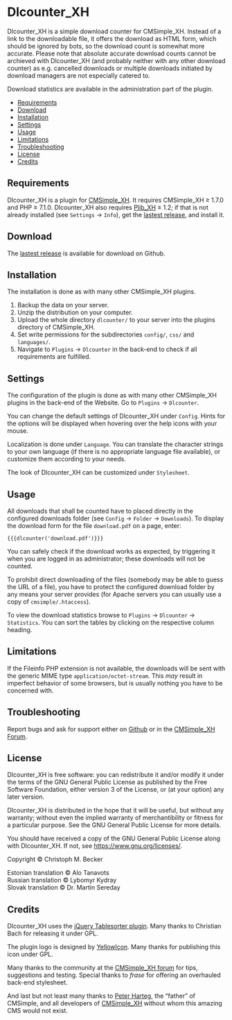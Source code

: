 # Dlcounter_XH

Dlcounter_XH is a simple download counter for CMSimple_XH. Instead of a link
to the downloadable file, it offers the download as HTML form, which should
be ignored by bots, so the download count is somewhat more accurate. Please
note that absolute accurate download counts cannot be archieved with
Dlcounter_XH (and probably neither with any other download counter) as e.g.
cancelled downloads or multiple downloads initiated by download managers are
not especially catered to.

Download statistics are available in the administration part of the plugin.

- [Requirements](#requirements)
- [Download](#download)
- [Installation](#installation)
- [Settings](#settings)
- [Usage](#usage)
- [Limitations](#limitations)
- [Troubleshooting](#troubleshooting)
- [License](#license)
- [Credits](#credits)

## Requirements

Dlcounter_XH is a plugin for [CMSimple_XH](https://www.cmsimple-xh.org/).
It requires CMSimple_XH ≥ 1.7.0 and PHP ≥ 7.1.0.
Dlcounter_XH also requires [Plib_XH](https://github.com/cmb69/plib_xh) ≥ 1.2;
if that is not already installed (see `Settings` → `Info`),
get the [lastest release](https://github.com/cmb69/plib_xh/releases/latest),
and install it.

## Download

The [lastest release](https://github.com/cmb69/dlcounter_xh/releases/latest)
is available for download on Github.

## Installation

The installation is done as with many other CMSimple_XH plugins.

1. Backup the data on your server.
1. Unzip the distribution on your computer.
1. Upload the whole directory `dlcounter/` to your server into
   the plugins directory of CMSimple_XH.
1. Set write permissions for the subdirectories `config/`,
   `css/` and `languages/`.
1. Navigate to `Plugins` → `Dlcounter` in the back-end to check
   if all requirements are fulfilled.

## Settings

The configuration of the plugin is done as with many other CMSimple_XH plugins
in the back-end of the Website. Go to `Plugins` → `Dlcounter`.

You can change the default settings of Dlcounter_XH under `Config`. Hints
for the options will be displayed when hovering over the help icons with
your mouse.

Localization is done under `Language`. You can translate the character
strings to your own language (if there is no appropriate language file
available), or customize them according to your needs.

The look of Dlcounter_XH can be customized under `Stylesheet`.

## Usage

All downloads that shall be counted have to placed directly in the
configured downloads folder (see `Config` → `Folder` → `Downloads`).
To display the download form for the file `download.pdf` on a page, enter:

    {{{dlcounter('download.pdf')}}}

You can safely check if the download works as expected, by triggering it
when you are logged in as administrator; these downloads will not be
counted.

To prohibit direct downloading of the files (somebody may be able to guess the
URL of a file), you have to protect the configured download folder by any means
your server provides (for Apache servers you can usually use a copy of
`cmsimple/.htaccess`).

To view the download statistics browse to `Plugins` → `Dlcounter` → `Statistics`.
You can sort the tables by clicking on the respective column heading.

## Limitations

If the Fileinfo PHP extension is not available, the downloads will be sent
with the generic MIME type `application/octet-stream`.
This *may* result in imperfect behavior of some browsers, but is usually
nothing you have to be concerned with.

## Troubleshooting

Report bugs and ask for support either on
[Github](https://github.com/cmb69/dlcounter_xh/issues)
or in the [CMSimple_XH Forum](https://cmsimpleforum.com/).

## License

Dlcounter_XH is free software: you can redistribute it and/or modify it
under the terms of the GNU General Public License as published
by the Free Software Foundation, either version 3 of the License,
or (at your option) any later version.

Dlcounter_XH is distributed in the hope that it will be useful,
but without any warranty; without even the implied warranty of merchantibility
or fitness for a particular purpose.
See the GNU General Public License for more details.

You should have received a copy of the GNU General Public License
along with Dlcounter_XH. If not, see https://www.gnu.org/licenses/.

Copyright © Christoph M. Becker

Estonian translation © Alo Tanavots<br>
Russian translation © Lybomyr Kydray<br>
Slovak translation © Dr. Martin Sereday

## Credits

Dlcounter_XH uses the [jQuery Tablesorter plugin](https://github.com/christianbach/tablesorter).
Many thanks to Christian Bach for releasing it under GPL.

The plugin logo is designed by [YellowIcon](http://yellowicon.com/).
Many thanks for publishing this icon under GPL.

Many thanks to the community at the [CMSimple_XH forum](https://www.cmsimpleforum.com/)
for tips, suggestions and testing.
Special thanks to *frase* for offering an overhauled back-end stylesheet.

And last but not least many thanks to [Peter Harteg](https://www.harteg.dk/),
the “father” of CMSimple, and all developers of [CMSimple_XH](https://www.cmsimple-xh.org/)
without whom this amazing CMS would not exist.
